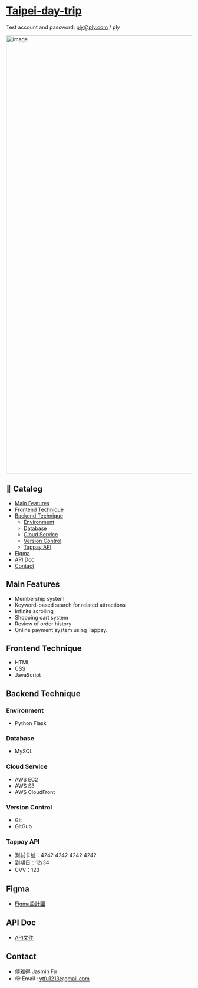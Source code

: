 # [Taipei-day-trip](http://52.196.101.116:3000/)

Test account and password: ply@ply.com / ply

<img width="1189" alt="image" src="https://user-images.githubusercontent.com/110441965/223507423-5e551938-c2a3-4eb6-8110-28beca9cc135.png">

## 🔖 Catalog
* [Main Features](#main-features)
* [Frontend Technique](#frontend-technique)
* [Backend Technique](#backend-technique)
  * [Environment](#environment)
  * [Database](#database)
  * [Cloud Service](#cloud-service)
  * [Version Control](#version-control)
  * [Tappay API](#tappay-api)
* [Figma](#figma)
* [API Doc](#api-doc)
* [Contact](#contact)

## Main Features
* Membership system
* Keyword-based search for related attractions
* Infinite scrolling
* Shopping cart system
* Review of order history
* Online payment system using Tappay.

## Frontend Technique
* HTML
* CSS
* JavaScript

## Backend Technique
### Environment
* Python Flask

### Database
* MySQL

### Cloud Service
* AWS EC2
* AWS S3
* AWS CloudFront

### Version Control
* Git
* GitGub

### Tappay API
* 測試卡號：4242 4242 4242 4242
* 到期日：12/34
* CVV：123

## Figma
* [Figma設計圖](https://www.figma.com/file/MZkYBH31H5gyLoZoZq116j/Taipei-Trip-%E5%8F%B0%E5%8C%97%E4%B8%80%E6%97%A5%E9%81%8A-2.0?node-id=2%3A139)

## API Doc
* [API文件](https://app.swaggerhub.com/apis-docs/padax/taipei-day-trip/1.1.0#/)

## Contact
* 傅雅得 Jasmin Fu
* 📪 Email : ytfu1213@gmail.com

